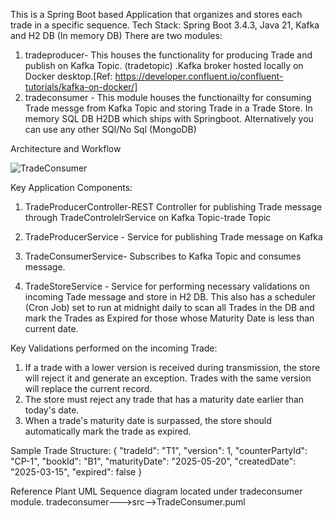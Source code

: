 This is a Spring Boot based Application that  organizes and stores each trade in a specific sequence.
Tech Stack: Spring Boot 3.4.3, Java 21, Kafka and H2 DB (In memory DB)
There are two modules:
1) tradeproducer- This houses the functionality for producing Trade and publish on Kafka Topic. (tradetopic) .Kafka broker hosted locally on Docker desktop.[Ref: https://developer.confluent.io/confluent-tutorials/kafka-on-docker/]
2) tradeconsumer - This module houses the functionailty for consuming Trade messge  from Kafka Topic and storing Trade in a Trade Store. In memory SQL DB  H2DB which ships with Springboot. Alternatively you can use any other SQl/No Sql (MongoDB)

Architecture and Workflow

![TradeConsumer](https://github.com/user-attachments/assets/0aa49943-6071-4966-91be-8d09a3d2283a)






Key Application Components:
1) TradeProducerController-REST Controller for publishing Trade message through TradeControlelrService on Kafka Topic-trade Topic
2) TradeProducerService - Service for publishing Trade message on Kafka

3) TradeConsumerService- Subscribes to Kafka Topic and consumes message.
4) TradeStoreService - Service for performing necessary validations on incoming Tade message and store in H2 DB. This also has a scheduler (Cron Job) set to run at midnight daily to scan all Trades in the DB and mark the Trades as Expired for those whose Maturity Date is less than current date.

Key Validations performed on the incoming Trade:
1.	If a trade with a lower version is received during transmission, the store will reject it and generate an exception. Trades with the same version will replace the current record.
2.	The store must reject any trade that has a maturity date earlier than today's date.
3.	When a trade's maturity date is surpassed, the store should automatically mark the trade as expired.

Sample Trade Structure:
{
    "tradeId": "T1",
    "version": 1,
    "counterPartyId": "CP-1",
    "bookId": "B1",
    "maturityDate": "2025-05-20",
    "createdDate": "2025-03-15",
    "expired": false
}


Reference Plant UML Sequence diagram located under tradeconsumer module. tradeconsumer--->src-->TradeConsumer.puml
